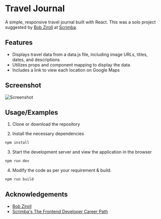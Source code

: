 # Travel Journal

A simple, responsive travel journal built with React. This was a solo project suggested by [Bob Ziroll](https://twitter.com/bobziroll) at [Scrimba](https://scrimba.com/).

## Features

- Displays travel data from a data.js file, including image URLs, titles, dates, and descriptions
- Utilizes props and component mapping to display the data
- Includes a link to view each location on Google Maps

## Screenshot

![Screenshot](https://raw.githubusercontent.com/iamtahirk/repo/master/images/screenshot.png?raw=true "Screenshot of the Travel Journal")

## Usage/Examples

1. Clone or download the repository

2. Install the necessary dependencies

```sh
npm install
```

3. Start the development server and view the application in the browser

```sh
npm run dev
```

4. Modify the code as per your requirement & build.

```sh
npm run build
```

## Acknowledgements

- [Bob Ziroll](https://github.com/bobziroll)
- [Scrimba's The Frontend Developer Career Path](https://scrimba.com/learn/frontend)